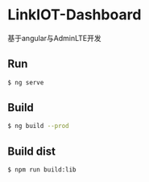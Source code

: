 # LinkIOT-Dashboard
基于angular与AdminLTE开发

## Run
```bash
$ ng serve
```

## Build
```bash
$ ng build --prod
```

## Build dist
```bash
$ npm run build:lib
```
